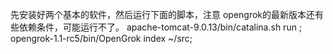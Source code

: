 先安装好两个基本的软件，然后运行下面的脚本，注意 opengrok的最新版本还有些依赖条件，可能运行不了。
apache-tomcat-9.0.13/bin/catalina.sh run ;
opengrok-1.1-rc5/bin/OpenGrok index ~/src;
